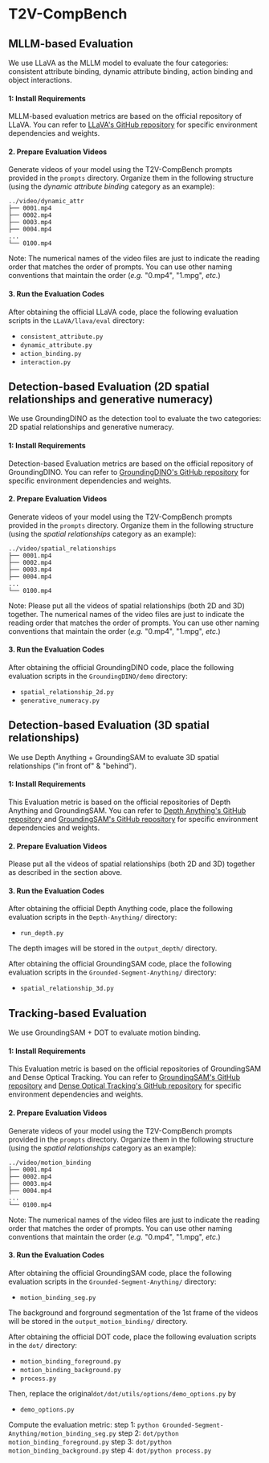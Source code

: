 # T2V-CompBench
## MLLM-based Evaluation
We use LLaVA as the MLLM model to evaluate the four categories: consistent attribute binding, dynamic attribute binding, action binding and object interactions.
#### 1: Install Requirements

MLLM-based evaluation metrics are based on the official repository of LLaVA. You can refer to [LLaVA's GitHub repository](https://github.com/haotian-liu/LLaVA) for specific environment dependencies and weights.

#### 2. Prepare Evaluation Videos

Generate videos of your model using the T2V-CompBench prompts provided in the `prompts` directory. Organize them in the following structure (using the *dynamic attribute binding* category as an example):

```
../video/dynamic_attr
├── 0001.mp4
├── 0002.mp4
├── 0003.mp4
├── 0004.mp4
...
└── 0100.mp4
```

Note: The numerical names of the video files are just to indicate the reading order that matches the order of prompts. You can use other naming conventions that maintain the order (*e.g.* "0.mp4", "1.mpg", *etc.*)

#### 3. Run the Evaluation Codes

After obtaining the official LLaVA code, place the following evaluation scripts in the `LLaVA/llava/eval` directory:

- `consistent_attribute.py`
- `dynamic_attribute.py`
- `action_binding.py`
- `interaction.py`

## Detection-based Evaluation (2D spatial relationships and generative numeracy)
We use GroundingDINO as the detection tool to evaluate the two categories: 2D spatial relationships and generative numeracy.
#### 1: Install Requirements

Detection-based Evaluation metrics are based on the official repository of GroundingDINO. You can refer to [GroundingDINO's GitHub repository](https://github.com/IDEA-Research/GroundingDINO/tree/main) for specific environment dependencies and weights.

#### 2. Prepare Evaluation Videos

Generate videos of your model using the T2V-CompBench prompts provided in the `prompts` directory. Organize them in the following structure (using the *spatial relationships* category as an example):

```
../video/spatial_relationships
├── 0001.mp4
├── 0002.mp4
├── 0003.mp4
├── 0004.mp4
...
└── 0100.mp4
```

Note: Please put all the videos of spatial relationships (both 2D and 3D) together. The numerical names of the video files are just to indicate the reading order that matches the order of prompts. You can use other naming conventions that maintain the order (*e.g.* "0.mp4", "1.mpg", *etc.*)

#### 3. Run the Evaluation Codes

After obtaining the official GroundingDINO code, place the following evaluation scripts in the `GroundingDINO/demo` directory:

- `spatial_relationship_2d.py`
- `generative_numeracy.py`


## Detection-based Evaluation (3D spatial relationships)
We use Depth Anything + GroundingSAM to evaluate 3D spatial relationships ("in front of" & "behind").
#### 1: Install Requirements

This Evaluation metric is based on the official repositories of Depth Anything and GroundingSAM. You can refer to [Depth Anything's GitHub repository](https://github.com/LiheYoung/Depth-Anything/tree/main) and [GroundingSAM's GitHub repository](https://github.com/IDEA-Research/GroundingDINO/tree/main) for specific environment dependencies and weights.

#### 2. Prepare Evaluation Videos

Please put all the videos of spatial relationships (both 2D and 3D) together as described in the section above.

#### 3. Run the Evaluation Codes

After obtaining the official Depth Anything code, place the following evaluation scripts in the `Depth-Anything/` directory:

- `run_depth.py`

The depth images will be stored in the `output_depth/` directory.

After obtaining the official GroundingSAM code, place the following evaluation scripts in the `Grounded-Segment-Anything/` directory:

- `spatial_relationship_3d.py`
  
## Tracking-based Evaluation
We use GroundingSAM + DOT to evaluate motion binding.
#### 1: Install Requirements

This Evaluation metric is based on the official repositories of GroundingSAM and Dense Optical Tracking. You can refer to [GroundingSAM's GitHub repository](https://github.com/IDEA-Research/GroundingDINO/tree/main) and [Dense Optical Tracking's GitHub repository](https://github.com/16lemoing/dot?tab=readme-ov-file) for specific environment dependencies and weights.

#### 2. Prepare Evaluation Videos

Generate videos of your model using the T2V-CompBench prompts provided in the `prompts` directory. Organize them in the following structure (using the *spatial relationships* category as an example):

```
../video/motion_binding
├── 0001.mp4
├── 0002.mp4
├── 0003.mp4
├── 0004.mp4
...
└── 0100.mp4
```

Note: The numerical names of the video files are just to indicate the reading order that matches the order of prompts. You can use other naming conventions that maintain the order (*e.g.* "0.mp4", "1.mpg", *etc.*)

#### 3. Run the Evaluation Codes

After obtaining the official GroundingSAM code, place the following evaluation scripts in the `Grounded-Segment-Anything/` directory:

- `motion_binding_seg.py`

The background and forground segmentation of the 1st frame of the videos will be stored in the `output_motion_binding/` directory.

After obtaining the official DOT code, place the following evaluation scripts in the `dot/` directory:

- `motion_binding_foreground.py`
- `motion_binding_background.py`
- `process.py`

Then, replace the original`dot/dot/utils/options/demo_options.py` by 

- `demo_options.py`

Compute the evaluation metric:
step 1: `python Grounded-Segment-Anything/motion_binding_seg.py`
step 2: `dot/python motion_binding_foreground.py`
step 3: `dot/python motion_binding_background.py`
step 4: `dot/python process.py`
